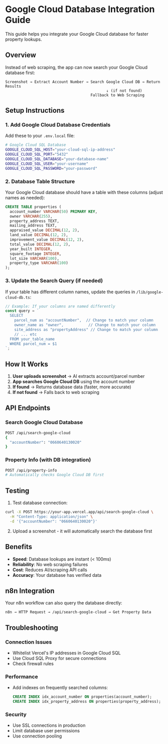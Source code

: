 # Google Cloud Database Integration Guide

This guide helps you integrate your Google Cloud database for faster property lookups.

## Overview

Instead of web scraping, the app can now search your Google Cloud database first:

```
Screenshot → Extract Account Number → Search Google Cloud DB → Return Results
                                             ↓ (if not found)
                                      Fallback to Web Scraping
```

## Setup Instructions

### 1. Add Google Cloud Database Credentials

Add these to your `.env.local` file:

```bash
# Google Cloud SQL Database
GOOGLE_CLOUD_SQL_HOST="your-cloud-sql-ip-address"
GOOGLE_CLOUD_SQL_PORT="5432"
GOOGLE_CLOUD_SQL_DATABASE="your-database-name"
GOOGLE_CLOUD_SQL_USER="your-username"
GOOGLE_CLOUD_SQL_PASSWORD="your-password"
```

### 2. Database Table Structure

Your Google Cloud database should have a table with these columns (adjust names as needed):

```sql
CREATE TABLE properties (
  account_number VARCHAR(50) PRIMARY KEY,
  owner VARCHAR(255),
  property_address TEXT,
  mailing_address TEXT,
  appraised_value DECIMAL(12, 2),
  land_value DECIMAL(12, 2),
  improvement_value DECIMAL(12, 2),
  total_value DECIMAL(12, 2),
  year_built INTEGER,
  square_footage INTEGER,
  lot_size VARCHAR(100),
  property_type VARCHAR(100)
);
```

### 3. Update the Search Query (if needed)

If your table has different column names, update the queries in `/lib/google-cloud-db.ts`:

```typescript
// Example: If your columns are named differently
const query = `
  SELECT 
    parcel_num as "accountNumber",  // Change to match your column
    owner_name as "owner",           // Change to match your column
    site_address as "propertyAddress" // Change to match your column
    // ... etc
  FROM your_table_name
  WHERE parcel_num = $1
`;
```

## How It Works

1. **User uploads screenshot** → AI extracts account/parcel number
2. **App searches Google Cloud DB** using the account number
3. **If found** → Returns database data (faster, more accurate)
4. **If not found** → Falls back to web scraping

## API Endpoints

### Search Google Cloud Database
```bash
POST /api/search-google-cloud
{
  "accountNumber": "0660640130020"
}
```

### Property Info (with DB integration)
```bash
POST /api/property-info
# Automatically checks Google Cloud DB first
```

## Testing

1. Test database connection:
```bash
curl -X POST https://your-app.vercel.app/api/search-google-cloud \
  -H "Content-Type: application/json" \
  -d '{"accountNumber": "0660640130020"}'
```

2. Upload a screenshot - it will automatically search the database first

## Benefits

- **Speed**: Database lookups are instant (< 100ms)
- **Reliability**: No web scraping failures
- **Cost**: Reduces AI/scraping API calls
- **Accuracy**: Your database has verified data

## n8n Integration

Your n8n workflow can also query the database directly:

```
n8n → HTTP Request → /api/search-google-cloud → Get Property Data
```

## Troubleshooting

### Connection Issues
- Whitelist Vercel's IP addresses in Google Cloud SQL
- Use Cloud SQL Proxy for secure connections
- Check firewall rules

### Performance
- Add indexes on frequently searched columns:
  ```sql
  CREATE INDEX idx_account_number ON properties(account_number);
  CREATE INDEX idx_property_address ON properties(property_address);
  ```

### Security
- Use SSL connections in production
- Limit database user permissions
- Use connection pooling